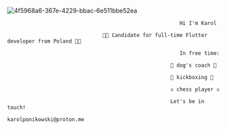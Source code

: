 ![4f5968a6-367e-4229-bbac-6e511bbe52ea](https://github.com/KarolPonikowski/KarolPonikowski/assets/115424380/8917b78f-24a7-4016-97e6-f6f81d253a17)

                                                            Hi I'm Karol
 
                                   👨‍💻 Candidate for full-time Flutter developer from Poland 👨‍💻

                                                            In free time:

                                                         🐶 dog's coach 🐶

                                                         🥊 kickboxing 🥊

                                                         ♔ chess player ♔

                                                         Let's be in touch!
                                                     karolponikowski@proton.me

